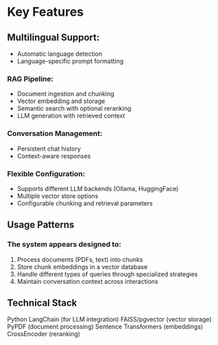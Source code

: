# Key Features

## Multilingual Support:
+ Automatic language detection
+ Language-specific prompt formatting
### RAG Pipeline:
+ Document ingestion and chunking
+ Vector embedding and storage
+ Semantic search with optional reranking
+ LLM generation with retrieved context
### Conversation Management:
+ Persistent chat history
+ Context-aware responses
### Flexible Configuration:
+ Supports different LLM backends (Ollama, HuggingFace)
+ Multiple vector store options
+ Configurable chunking and retrieval parameters

## Usage Patterns

### The system appears designed to:

1. Process documents (PDFs, text) into chunks
2. Store chunk embeddings in a vector database
3. Handle different types of queries through specialized strategies
4. Maintain conversation context across interactions

## Technical Stack

Python
LangChain (for LLM integration)
FAISS/pgvector (vector storage)
PyPDF (document processing)
Sentence Transformers (embeddings)
CrossEncoder (reranking)
